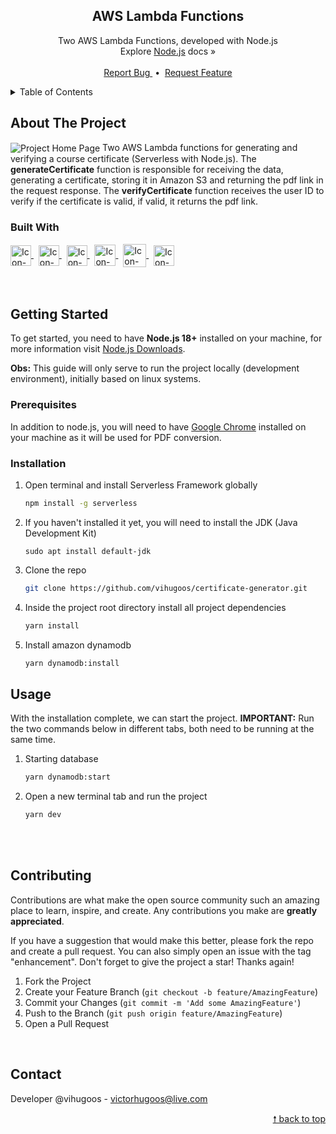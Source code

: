 <div id="top"> </div>


<!---- PROJECT LOGO ----> 
<div align="center">
  <h2 align="center"> 
    AWS Lambda Functions  
  </h2>
  
  <p align="center">
    Two AWS Lambda Functions, developed with Node.js <br/>
    Explore <a href="https://nodejs.org/en/docs/">Node.js</a> docs &#187; <br/> <br/>
    <a href="https://github.com/vihugoos/certificate-generator/issues"> Report Bug </a> &nbsp;•&nbsp;
    <a href="https://github.com/vihugoos/certificate-generator/issues"> Request Feature </a>
  </p>
</div>


<!---- TABLE OF CONTENTS ----> 
<details>
  <summary> Table of Contents </summary>
  <ol>
    <li>
      <a href="#about-the-project"> About The Project </a>
      <ul>
        <li><a href="#built-with"> Built With </a></li>
      </ul>
    </li>
    <li>
      <a href="#getting-started"> Getting Started </a>
      <ul>
        <li><a href="#prerequisites"> Prerequisites </a></li>
        <li><a href="#installation"> Installation </a></li>
        <li><a href="#usage"> Usage </a></li>
      </ul>
    </li>
    <li><a href="#contributing"> Contributing </a></li>
    <li><a href="#contact"> Contact </a></li>
  </ol>
</details>


<!---- THE PROJECT ---->
## About The Project 

<img src="" align="center" alt="Project Home Page">
Two AWS Lambda functions for generating and verifying a course certificate (Serverless with Node.js). The <b>generateCertificate</b> function is responsible for receiving the data, generating a certificate, storing it in Amazon S3 and returning the pdf link in the request response. The <b>verifyCertificate</b> function receives the user ID to verify if the certificate is valid, if valid, it returns the pdf link.

### Built With 

<div style="display: inline_block">
    <!-- Icon Node.js --> 
    <a href="https://nodejs.org/en/"> 
      <img align="center" alt="Icon-Node.js" height="33" src="https://cdn.jsdelivr.net/gh/devicons/devicon/icons/nodejs/nodejs-original.svg"> 
    </a> &nbsp;
    <!-- Icon Yarn --> 
    <a href="https://yarnpkg.com/"> 
      <img align="center" alt="Icon-Yarn" height="33" src="https://cdn.jsdelivr.net/gh/devicons/devicon/icons/yarn/yarn-original.svg"> 
    </a> &nbsp;
    <!-- Icon TypeScript --> 
    <a href="https://www.typescriptlang.org/"> 
      <img align="center" alt="Icon-TypeScript" height="33" src="https://cdn.jsdelivr.net/gh/devicons/devicon/icons/typescript/typescript-original.svg"> 
    </a> &nbsp;
    <!-- Icon AWS Lambda -->
    <a href="https://aws.amazon.com/lambda/?nc1=h_ls"> 
      <img align="center" alt="Icon-AWS-Lambda" height="34" src="https://user-images.githubusercontent.com/44311634/211214155-5ab98b96-b3bd-4fd4-ab0d-2ca9362e5497.png"> 
    </a> &nbsp;
    <!-- Icon AWS --> 
    <a href="https://aws.amazon.com/"> 
      <img align="center" alt="Icon-Jest" height="37" src="https://cdn.jsdelivr.net/gh/devicons/devicon/icons/amazonwebservices/amazonwebservices-original.svg"> 
    </a> &nbsp;
    <!-- Icon Serverless --> 
    <a href="https://www.serverless.com/"> 
      <img align="center" alt="Icon-Jest" height="33" src="https://user-images.githubusercontent.com/44311634/208251603-52add6e2-a6a0-4928-a1ce-a07ba1b786b0.png"> 
    </a> 
</div>

<br/>
<br/>


<!---- GETTING STARTED ----> 
## Getting Started

To get started, you need to have <strong>Node.js 18+</strong> installed on your machine, for more information visit <a href="https://nodejs.org/en/download/"> Node.js Downloads</a>. 

<strong>Obs:</strong> This guide will only serve to run the project locally (development environment), initially based on linux systems. 


### Prerequisites 

In addition to node.js, you will need to have <a href="https://www.google.com/chrome/">Google Chrome</a> installed on your machine as it will be used for PDF conversion. 


### Installation 

1. Open terminal and install Serverless Framework globally  
   ```cmd
   npm install -g serverless 
   ```
2. If you haven't installed it yet, you will need to install the JDK (Java Development Kit)
   ```
   sudo apt install default-jdk 
   ```
3. Clone the repo 
   ```bash
   git clone https://github.com/vihugoos/certificate-generator.git
   ```
4. Inside the project root directory install all project dependencies 
   ```bash
   yarn install 
   ```
5. Install amazon dynamodb 
   ```bash
   yarn dynamodb:install 
   ```


<!---- USAGE EXAMPLES ----> 
## Usage

With the installation complete, we can start the project. <b>IMPORTANT:</b> Run the two commands below in different tabs, both need to be running at the same time.

1. Starting database 
   ```bash
   yarn dynamodb:start  
   ```
2. Open a new terminal tab and run the project  
   ```bash
   yarn dev  
   ```

<br/> <br/> 

<!---- CONTRIBUTING ---->
## Contributing

Contributions are what make the open source community such an amazing place to learn, inspire, and create. Any contributions you make are **greatly appreciated**.

If you have a suggestion that would make this better, please fork the repo and create a pull request. You can also simply open an issue with the tag "enhancement".
Don't forget to give the project a star! Thanks again!

1. Fork the Project
2. Create your Feature Branch (`git checkout -b feature/AmazingFeature`)
3. Commit your Changes (`git commit -m 'Add some AmazingFeature'`)
4. Push to the Branch (`git push origin feature/AmazingFeature`)
5. Open a Pull Request

<br/> 


<!---- CONTACT ---->
## Contact

Developer @vihugoos - victorhugoos@live.com  

<p align="right"><a href="#top"> &#129045; back to top </a></p> 

